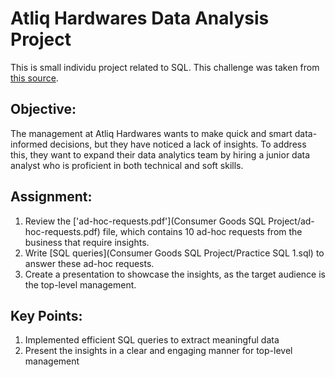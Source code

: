 # Atliq Hardwares Data Analysis Project

This is small individu project related to SQL. 
This challenge was taken from [this source](https://codebasics.io/challenge/codebasics-resume-project-challenge/7).

## Objective:
The management at Atliq Hardwares wants to make quick and smart data-informed decisions, but they have noticed a lack of insights. To address this, they want to expand their data analytics team by hiring a junior data analyst who is proficient in both technical and soft skills.

## Assignment:
1. Review the ['ad-hoc-requests.pdf'](Consumer Goods SQL Project/ad-hoc-requests.pdf) file, which contains 10 ad-hoc requests from the business that require insights.
2. Write [SQL queries](Consumer Goods SQL Project/Practice SQL 1.sql) to answer these ad-hoc requests.
3. Create a presentation to showcase the insights, as the target audience is the top-level management.

## Key Points:
1. Implemented efficient SQL queries to extract meaningful data
2. Present the insights in a clear and engaging manner for top-level management

